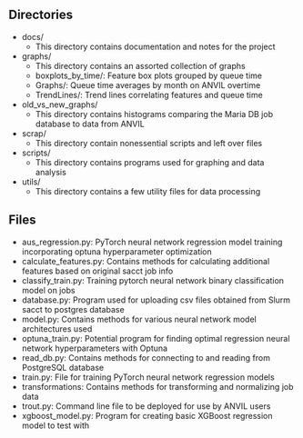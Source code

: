 ## Directories
- docs/
  - This directory contains documentation and notes for the project
- graphs/
  - This directory contains an assorted collection of graphs
  - boxplots_by_time/: Feature box plots grouped by queue time
  - Graphs/: Queue time averages by month on ANVIL overtime
  - TrendLines/: Trend lines correlating features and queue time
- old_vs_new_graphs/ 
  - This directory contains histograms comparing the Maria DB job database to data from ANVIL
- scrap/ 
  - This directory contain nonessential scripts and left over files 
- scripts/ 
  - This directory contains programs used for graphing and data analysis
- utils/
  - This directory contains a few utility files for data processing

## Files
- aus_regression.py: PyTorch neural network regression model training incorporating optuna hyperparameter optimization
- calculate_features.py: Contains methods for calculating additional features based on original sacct job info
- classify_train.py: Training pytorch neural network binary classification model on jobs
- database.py: Program used for uploading csv files obtained from Slurm sacct to postgres database
- model.py: Contains methods for various neural network model architectures used
- optuna_train.py: Potential program for finding optimal regression neural network hyperparameters with Optuna
- read_db.py: Contains methods for connecting to and reading from PostgreSQL database
- train.py: File for training PyTorch neural network regression models
- transformations: Contains methods for transforming and normalizing job data
- trout.py: Command line file to be deployed for use by ANVIL users
- xgboost_model.py: Program for creating basic XGBoost regression model to test with
